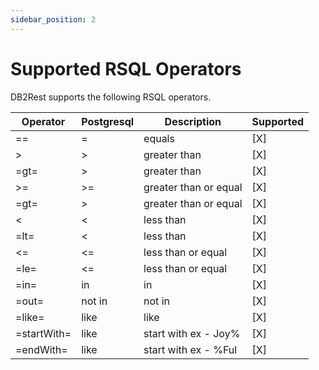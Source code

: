 ```yaml
---
sidebar_position: 2
---
```


# Supported RSQL Operators


DB2Rest supports the following RSQL operators. 


| Operator    | Postgresql    | Description             | Supported |
|-------------|---------------|-------------------------|-----------|
| ==          | =             | equals                  | [X]       |
| >           | >             | greater than            | [X]       |
| =gt=        | >             | greater than            | [X]       |
| >=          | >=            | greater than or equal   | [X]       |
| =gt=        | >             | greater than or equal   | [X]       |
| \<          | \<             | less than               | [X]       |
| =lt=        | \<             | less than               | [X]       |
| \<=          | \<=            | less than or equal      | [X]       |
| =le=        | \<=            | less than or equal      | [X]       |
| =in=        | in           | in                      | [X]       |
| =out=       | not in            | not in                  | [X]       |
| =like=      | like          | like                    | [X]       |
| =startWith= | like          | start with ex - Joy%    | [X]       |
| =endWith=   | like          | start with ex - %Ful    | [X]       |
